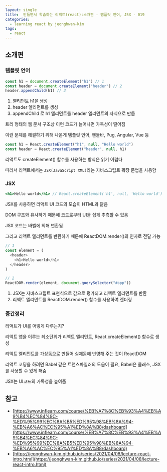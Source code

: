 ```yaml
---
layout: single
title:  만들면서 학습하는 리액트(react):소개편 - 템플릿 언어, JSX - 019
categories: 
  - learning react by jeonghwan-kim
tags: 
  - react
---
```


## 소개편 

### 템플릿 언어

```javascript
const h1 = document.createElement("h1") // 1
const header = document.createElement("header") // 2
header.appendChild(h1) // 3
```

1. 엘리먼트 h1을 생성
1. header 엘리먼트를 생성
1. appendChild 로 h1 엘리먼트를 header 엘리먼트의 자식으로 만듬

트리 형태의 웹 문서 구조상 이런 코드가 늘어나면 가독성이 떨어짐

이런 문제를 해결하기 위해 나온게 템플릿 언어, 핸들바, Pug, Angular, Vue 등

```javascript
const h1 = React.createElement("h1", null, "Hello world")
const header = React.createElement("header", null, h1)
```

리액트도 createElement() 함수를 사용하는 방식은 읽기 어렵다

따라서 리액트에서는 `JSX(JavaScript XML)`라는 자바스크립트 확장 문법을 사용함

### JSX

```jsx
<h1>Hello world</h1> // React.createElement('h1', null, 'Hello world')
```

JSX를 사용하면 리액트 UI 코드의 모습이 HTML과 닮음

DOM 구조와 유사하기 때문에 코드로부터 UI을 쉽게 추측할 수 있음

JSX 코드는 바벨에 의해 변환됨

그리고 리액트 엘리먼트를 반환하기 때문에 ReactDOM.render()의 인자로 전달 가능

```javascript
// 1
const element = (
  <header>
    <h1>Hello world</h1>
  </header>
)

// 2
ReactDOM.render(element, document.querySelector("#app"))
```

1. JSX는 자바스크립트 표현식으로 값으로 평가되고 리액트 엘리먼트를 반환
1. 리액트 엘리먼트를 ReactDOM.render() 함수를 사용하여 렌더링

### 중간정리

리액트가 UI를 어떻게 다루는지?

리액트 앱을 이루는 최소단위가 리액트 엘리먼트, React.createElement() 함수로 생성

리액트 엘리먼트를 가상돔으로 만들어 실제돔에 반영해 주는 것이 ReactDOM

리액트 코딩을 하려면 Babel 같은 트랜스파일러의 도움이 필요, Babel은 클래스, JSX를 사용할 수 있게 해줌

JSX는 UI코드의 가독성을 높여줌

## 참고
- [https://www.inflearn.com/course/%EB%A7%8C%EB%93%A4%EB%A9%B4%EC%84%9C-%ED%95%99%EC%8A%B5%ED%95%98%EB%8A%94-%EB%A6%AC%EC%95%A1%ED%8A%B8/dashboard](https://www.inflearn.com/course/%EB%A7%8C%EB%93%A4%EB%A9%B4%EC%84%9C-%ED%95%99%EC%8A%B5%ED%95%98%EB%8A%94-%EB%A6%AC%EC%95%A1%ED%8A%B8/dashboard)
- [https://jeonghwan-kim.github.io/series/2021/04/08/lecture-react-intro.html](https://jeonghwan-kim.github.io/series/2021/04/08/lecture-react-intro.html)